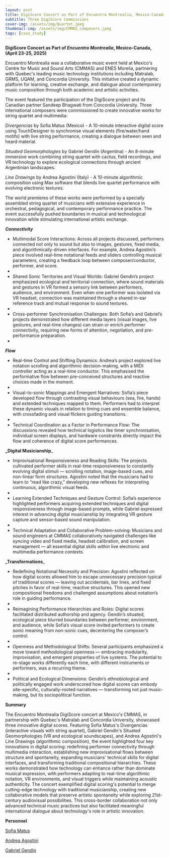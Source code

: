 ```yaml
---
layout: post
title: DigiScore Concert as Part of Encuentro Montrealia, Mexico-Canada, (April 23-25, 2025)
subtitle: Three DigiScore Commissions
cover-img: /assets/img/Quartet.jpeg
thumbnail-img: /assets/img/CMMAS_composers.jpeg
tags: [case_study]
---
```



**DigiScore Concert as Part of _Encuentro Montrealia_, Mexico-Canada, (April 23-25, 2025)**

Encuentro Montrealia was a collaborative music event held at Mexico's Centre for Music and Sound Arts (CMMAS) and ENES Morelia, partnering with Quebec's leading music technology institutions including Matralab, GRMS, UQAM, and Concordia University. This initiative created a dynamic platform for learning, creative exchange, and dialogue about contemporary music composition through both academic and artistic activities.

The event featured the participation of the DigiScore project and its Canadian partner Sandeep Bhagwati from Concordia University. Three international composers were commissioned to create innovative works for string quartet and multimedia:


_Divergencias_ by Sofía Matus (Mexico) - A 10-minute interactive digital score using TouchDesigner to synchronise visual elements (fire/water/hand motifs) with live string performance, creating a dialogue between seen and heard material.


_Situated Geomorphologies_ by Gabriel Gendín (Argentina) - An 8-minute immersive work combining string quartet with cactus, field recordings, and VR technology to explore ecological connections through ancient Argentinian landscapes.


_Line Drawings_ by Andrea Agostini (Italy) - A 10-minute algorithmic composition using Max software that blends live quartet performance with evolving electronic textures.

The world premieres of these works were performed by a specially assembled string quartet of musicians with extensive experience in orchestral, pedagogical, and contemporary performance practice. The event successfully pushed boundaries in musical and technological innovation while stimulating international artistic exchange.


**_Connectivity_**

* Multimodal Score Interactions: Across all projects discussed, performers connected not only to sound but also to images, gestures, fixed media, and algorithmically-driven interfaces. For example, Andrea Agostini’s piece involved real-time notational feeds and sliders controlling musical parameters, creating a feedback loop between composer/conductor, performer, and score.
* 
* Shared Sonic Territories and Visual Worlds: Gabriel Gendin’s project emphasized ecological and territorial connection, where sound materials and gestures in VR formed a sensory link between performers, audience, and environment. Even when one performer was isolated via VR headset, connection was maintained through a shared in-ear reference track and mutual response to sound textures.
* 
* Cross-performer Synchronisation Challenges: Both Sofia’s and Gabriel’s projects demonstrated how different media layers (visual images, live gestures, and real-time changes) can strain or enrich performer connectivity, requiring new forms of attention, negotiation, and pre-performance preparation.
* 
**_Flow_**

* Real-time Control and Shifting Dynamics: Andrea’s project explored live notation scrolling and algorithmic decision-making, with a MIDI controller acting as a real-time conductor. This emphasised the performative flow between pre-conceived structures and reactive choices made in the moment.
* 
* Visual-to-sonic Mappings and Emergent Narratives: Sofia’s piece developed flow through contrasting visual behaviours (sea, fire, hands) and extended techniques mapped to them. Performers had to interpret these dynamic visuals in relation to timing cues and ensemble balance, with crossfading and visual flickers guiding transitions.
* 
* Technical Coordination as a Factor in Performance Flow: The discussions revealed how technical logistics like timer synchronisation, individual screen displays, and hardware constraints directly impact the flow and coherence of digital score performances.

**_Digital Musicianship**_

* Improvisational Responsiveness and Reading Skills: The projects cultivated performer skills in real-time responsiveness to constantly evolving digital stimuli — scrolling notation, image-based cues, and non-linear form structures. Agostini noted that the musicians had to learn to “read like crazy,” developing new reflexes for interpreting continuous, algorithmic visual feeds.
* 
* Learning Extended Techniques and Gesture Control: Sofia’s experience highlighted performers acquiring extended techniques and digital responsiveness through image-based prompts, while Gabriel expressed interest in advancing digital musicianship by integrating VR gesture capture and sensor-based sound manipulation.
* 
* Technical Adaptation and Collaborative Problem-solving: Musicians and sound engineers at CMMAS collaboratively navigated challenges like syncing video and fixed media, headset calibration, and screen management — all essential digital skills within live electronic and multimedia performance contexts.

**_Transformations**_

* Redefining Notational Necessity and Precision: Agostini reflected on how digital scores allowed him to escape unnecessary precision typical of traditional scores — leaving out accidentals, bar lines, and fixed pitches in favor of real-time, reactive structures. This opened new compositional freedoms and challenged assumptions about notation’s role in guiding performance.
* 
* Reimagining Performance Hierarchies and Roles: Digital scores facilitated distributed authorship and agency. Gendin’s situated, ecological piece blurred boundaries between performer, environment, and audience, while Sofia’s visual score invited performers to create sonic meaning from non-sonic cues, decentering the composer’s control.
* 
* Openness and Methodological Shifts: Several participants emphasized a move toward methodological openness — embracing modularity, improvisation, and emergent properties of live systems. The potential to re-stage works differently each time, with different instruments or performers, was a recurring theme.
* 
* Political and Ecological Dimensions: Gendin’s ethnobiological and politically engaged work underscored how digital scores can embody site-specific, culturally-rooted narratives — transforming not just music-making, but its sociopolitical function.

**Summary**

The Encuentro Montrealia DigiScore concert at Mexico's CMMAS, in partnership with Quebec's Matralab and Concordia University, showcased three innovative digital scores. Featuring Sofía Matus's Divergencias (interactive visuals with string quartet), Gabriel Gendín's Situated Geomorphologies (VR and ecological soundscapes), and Andrea Agostini's Line Drawings (algorithmic composition), the event highlighted four key innovations in digital scoring: redefining performer connectivity through multimedia interaction, establishing new improvisational flows between structure and spontaneity, expanding musicians' technical skills for digital interfaces, and transforming traditional compositional hierarchies. These works demonstrated how technology can enhance rather than dominate musical expression, with performers adapting to real-time algorithmic notation, VR environments, and visual triggers while maintaining acoustic authenticity. The concert exemplified digital scoring's potential to merge cutting-edge technology with traditional musicianship, creating new collaborative models that preserve artistic spontaneity while exploring 21st-century audiovisual possibilities. This cross-border collaboration not only advanced technical music practices but also facilitated meaningful international dialogue about technology's role in artistic innovation.

**Personnel**

[Sofia Matus](https://www.sofiamatusc.com/)

[Andrea Agostini](https://www.andreaagostini.eu/)

[Gabriel Gendin](https://www.gabrielgendin.com.ar/)

